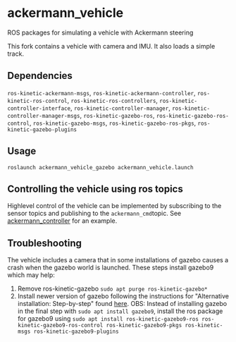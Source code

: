 ackermann_vehicle
=================

ROS packages for simulating a vehicle with Ackermann steering

This fork contains a vehicle with camera and IMU. It also loads a simple track.

## Dependencies
`ros-kinetic-ackermann-msgs`, `ros-kinetic-ackermann-controller`, 
`ros-kinetic-ros-control`, `ros-kinetic-ros-controllers`, 
`ros-kinetic-controller-interface`, `ros-kinetic-controller-manager`, 
`ros-kinetic-controller-manager-msgs`,
`ros-kinetic-gazebo-ros`, `ros-kinetic-gazebo-ros-control`, 
`ros-kinetic-gazebo-msgs`, `ros-kinetic-gazebo-ros-pkgs`,
`ros-kinetic-gazebo-plugins`    

## Usage
`roslaunch ackermann_vehicle_gazebo ackermann_vehicle.launch`

## Controlling the vehicle using ros topics
Highlevel control of the vehicle can be implemented by subscribing to the sensor topics and publishing to the `ackermann_cmd`topic. See [ackermann_controller](https://github.com/alfkjartan/ackermann_controller) for an example. 

## Troubleshooting
The vehicle includes a camera that in some installations of gazebo causes a crash when the gazebo world is launched. These steps install gazebo9 which may help:
1. Remove ros-kinetic-gazebo `sudo apt purge ros-kinetic-gazebo*`
2. Install newer version of gazebo following the instructions for "Alternative installation: Step-by-step" found [here](http://gazebosim.org/tutorials?tut=install_ubuntu). OBS: Instead of installing gazebo in the final step with `sudo apt install gazebo9`, install the ros package for gazebo9 using `sudo apt install ros-kinetic-gazebo9-ros ros-kinetic-gazebo9-ros-control ros-kinetic-gazebo9-pkgs ros-kinetic-msgs ros-kinetic-gazebo9-plugins`

